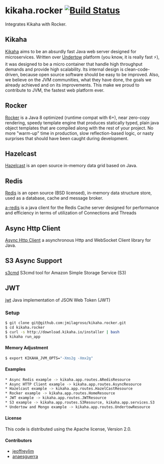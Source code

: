 # kikaha.rocker [![Build Status](https://travis-ci.org/jmilagroso/kikaha.rocker.svg?branch=master)](https://travis-ci.org/jmilagroso/kikaha.rocker) 
Integrates Kikaha with Rocker. 

## Kikaha
[Kikaha](http://get.kikaha.io/v1.6/docs/what-is-kikaha) aims to be an absurdly fast Java web server designed for microservices. Written over [Undertow](http://undertow.io/) platform (you know, it is really fast :zap:), it was designed to be a micro container that handle high throughput demands and provide high scalability. Its internal design is clean-code-driven, because open source software should be easy to be improved. Also, we believe on the JVM communities, what they have done, the goals we already achieved and on its improvements. This make we proud to contribute to JVM, the fastest web platform ever.

## Rocker
[Rocker](https://github.com/fizzed/rocker) is a Java 8 optimized (runtime compat with 6+), near zero-copy rendering, speedy template engine that produces statically typed, plain java object templates that are compiled along with the rest of your project. No more "warm-up" time in production, slow reflection-based logic, or nasty surprises that should have been caught during development.

## Hazelcast
[Hazelcast](https://hazelcast.org/getting-started-with-hazelcast/) is an open source in-memory data grid based on Java.

## Redis
[Redis](https://redis.io/) is an open source (BSD licensed), in-memory data structure store, used as a database, cache and message broker.

[a-redis](http://aredis.sourceforge.net/) is a java client for the Redis Cache server designed for performance and efficiency in terms of utilization of Connections and Threads

## Async Http Client
[Async Http Client](https://github.com/AsyncHttpClient/async-http-client) a asynchronous Http and WebSocket Client library for Java.

## S3 Async Support
[s3cmd](https://github.com/s3tools/s3cmd) S3cmd tool for Amazon Simple Storage Service (S3)

## JWT
[jwt](https://github.com/auth0/java-jwt) Java implementation of JSON Web Token (JWT)

### Setup

```sh
$ git clone git@github.com:jmilagroso/kikaha.rocker.git
$ cd kikaha.rocker
$ curl -s http://download.kikaha.io/installer | bash
$ kikaha run_app
```

#### Memory Adjustment
```sh
$ export KIKAHA_JVM_OPTS="-Xms2g -Xmx2g"
```
#### Examples
```sh
* Async Redis example -> kikaha.app.routes.ARedisResource
* Async HTTP Client example -> kikaha.app.routes.AsyncResource
* Hazelcast example -> kikaha.app.routes.HazelCastResource
* Rocker example -> kikaha.app.routes.HomeResource
* JWT example -> kikaha.app.routes.JWTResource
* S3 example -> kikaha.app.routes.S3Resource, kikaha.app.services.S3
* Undertow and Mongo example -> kikaha.app.routes.UndertowResource
```


#### License
This code is distributed using the Apache license, Version 2.0.

#### Contributors
* [jeoffreylim](https://github.com/jeoffreylim) 
* [anaesguerra](https://github.com/anaesguerra)
